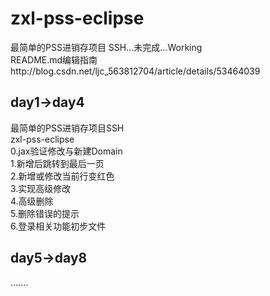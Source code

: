 # zxl-pss-eclipse
最简单的PSS进销存项目 SSH...未完成...Working<br>
README.md编辑指南http://blog.csdn.net/ljc_563812704/article/details/53464039
## day1->day4
最简单的PSS进销存项目SSH<br>
zxl-pss-eclipse<br>
0.jax验证修改与新建Domain<br>
1.新增后跳转到最后一页<br>
2.新增或修改当前行变红色<br>
3.实现高级修改<br>
4.高级删除<br>
5.删除错误的提示<br>
6.登录相关功能初步文件<br>
## day5->day8
.......<br>
